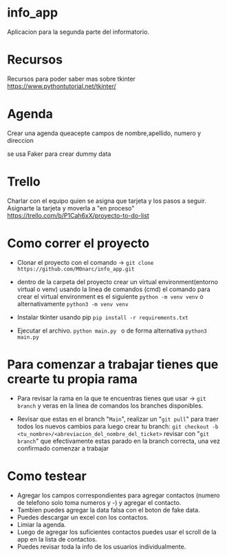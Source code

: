 # info_app
Aplicacion para la segunda parte del informatorio.

# Recursos
Recursos para poder saber mas sobre tkinter
https://www.pythontutorial.net/tkinter/

# Agenda
Crear una agenda queacepte campos de 
nombre,apellido, numero y direccion

se usa Faker para crear dummy data

# Trello
Charlar con el equipo quien se asigna que tarjeta y los pasos a seguir.
Asignarte la tarjeta y moverla a "en proceso"
https://trello.com/b/P1Cah6xX/proyecto-to-do-list


# Como correr el proyecto
- Clonar el proyecto con el comando -> 
 `git clone https://github.com/M0narc/info_app.git`

- dentro de la carpeta del proyecto crear un virtual environment(entorno virtual o venv) usando la linea de comandos (cmd)
  el comando para crear el virtual environment es el siguiente
  `python -m venv venv`
  o alternativamente
  `python3 -m venv venv`

- Instalar tkinter usando pip
 `pip install -r requirements.txt`
 

- Ejecutar el archivo.
 `python main.py `
 o de forma alternativa
 `python3 main.py`

 # Para comenzar a trabajar tienes que crearte tu propia rama
 - Para revisar la rama en la que te encuentras tienes que usar -> `git branch`
   y veras en la linea de comandos los branches disponibles.

 - Revisar que estas en el branch "`Main`", realizar un "`git pull`" para traer todos los nuevos cambios
  para luego crear tu branch: 
  `git checkout -b <tu_nombre>/<abreviacion_del_nombre_del_ticket>`
  revisar con "`git branch`" que efectivamente estas parado en la branch correcta, una vez confirmado comenzar a trabajar


# Como testear

- Agregar los campos correspondientes para agregar contactos (numero de telefono solo toma numeros y -)
  y agregar el contacto.
- Tambien puedes agregar la data falsa con el boton de fake data.
- Puedes descargar un excel con los contactos.
- Limiar la agenda.
- Luego de agregar los suficientes contactos puedes usar el scroll de la app en la lista de contactos.
- Puedes revisar toda la info de los usuarios individualmente.
